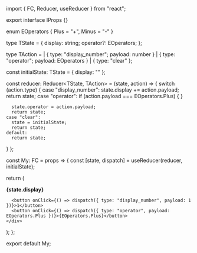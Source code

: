 import { FC, Reducer, useReducer } from "react";

export interface IProps {}

enum EOperators {
Plus = "+",
Minus = "-"
}

type TState = {
display: string;
operator?: EOperators;
};

type TAction =
| { type: "display_number"; payload: number }
| { type: "operator"; payload: EOperators }
| { type: "clear" };

const initialState: TState = {
display: ""
};

const reducer: Reducer<TState, TAction> = (state, action) => {
switch (action.type) {
case "display_number":
state.display += action.payload;
return state;
case "operator":
if (action.payload === EOperators.Plus) {
}

      state.operator = action.payload;
      return state;
    case "clear":
      state = initialState;
      return state;
    default:
      return state;

}
};

const My: FC<IProps> = props => {
const [state, dispatch] = useReducer(reducer, initialState);

return (
<div>
<b>{state.display}</b>

      <button onClick={() => dispatch({ type: "display_number", payload: 1 })}>1</button>
      <button onClick={() => dispatch({ type: "operator", payload: EOperators.Plus })}>{EOperators.Plus}</button>
    </div>

);
};

export default My;
